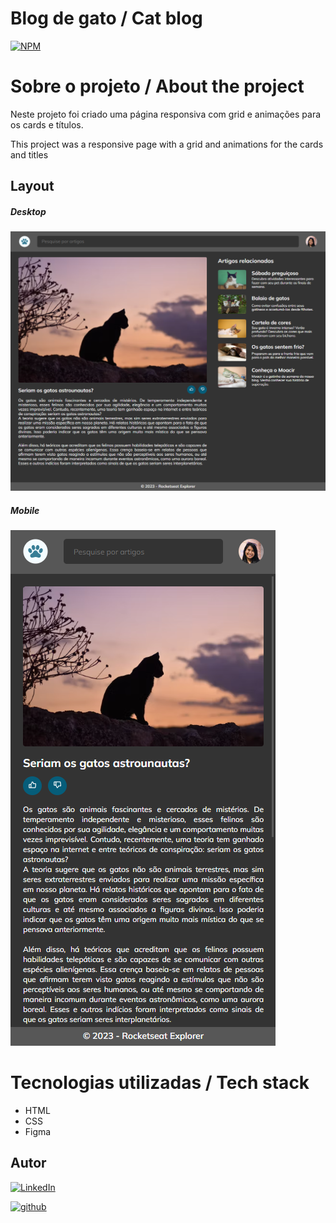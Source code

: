 # Blog de gato / Cat blog
[![NPM](https://img.shields.io/npm/l/react)](./LICENSE)

# Sobre o projeto / About the project

Neste projeto foi criado uma página responsiva com grid e animações para os cards e títulos.

This project was a responsive page with a grid and animations for the cards and titles

## Layout
##### Desktop
![screen1](./assets/home-page-cat-blog-desktop.png)

##### Mobile
![screen1](./assets/home-page-cat-blog-mobile.png)



# Tecnologias utilizadas / Tech stack
- HTML
- CSS
- Figma

## Autor

[![LinkedIn](https://img.shields.io/badge/-Rafael%20Nascimento-000099?style=flat&logo=linkedin)](https://www.linkedin.com/in/rafaelvnascimento/)

[![github](https://img.shields.io/badge/-Rafael%20Nascimento-000000?style=flat&logo=github)](https://www.linkedin.com/in/rafaelvnascimento/)
